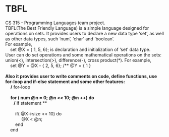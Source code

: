 # TBFL
CS 315 - Programming Languages team project.
<br />
TBFL(The Best Friendly Language) is a simple language designed for operations on sets. It provides users to declare a new data type ‘set’, as well as other data types, such ‘num’, ‘char’ and ‘boolean’. 
<br />For example,
<br />&nbsp;&nbsp;&nbsp;&nbsp;set @X = { 1, 5, 6};	is declaration and initialization of ‘set’ data type.
<br />User can do set operations and some mathematical operations on the sets: union(<), intersection(>), difference(-), cross product(*). For example,
<br />&nbsp;&nbsp;&nbsp;&nbsp;set @Y = @X - { 2, 5, 6};    /** @Y = { 1 } **\
<br />Also it provides user to write comments on code, define functions, use for-loop and if-else statement and some other features:
<br />&nbsp;&nbsp;&nbsp;&nbsp;	/** for-loop **\
<br />&nbsp;&nbsp;&nbsp;&nbsp;	for ( num @n = 0; @n << 10; @n ++) do
<br />&nbsp;&nbsp;&nbsp;&nbsp;&nbsp;&nbsp;&nbsp;&nbsp;/** if statement **\
<br />&nbsp;&nbsp;&nbsp;&nbsp;&nbsp;&nbsp;&nbsp;&nbsp;if( @X->size << 10) do
<br />&nbsp;&nbsp;&nbsp;&nbsp;&nbsp;&nbsp;&nbsp;&nbsp;&nbsp;&nbsp;&nbsp;&nbsp;	@X < @n;
<br />&nbsp;&nbsp;&nbsp;&nbsp;&nbsp;&nbsp;&nbsp;&nbsp;end
<br />&nbsp;&nbsp;&nbsp;&nbsp;end
